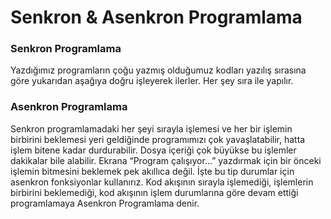 <h1>Senkron & Asenkron Programlama</h1>
<h3>Senkron Programlama</h3>
Yazdığımız programların çoğu yazmış olduğumuz kodları yazılış sırasına göre yukarıdan aşağıya doğru işleyerek ilerler. Her şey sıra ile yapılır.
<h3>Asenkron Programlama</h3>
Senkron programlamadaki her şeyi sırayla işlemesi ve her bir işlemin birbirini beklemesi yeri geldiğinde programımızı çok yavaşlatabilir, hatta işlem bitene kadar durdurabilir. 
Dosya içeriği çok büyükse bu işlemler dakikalar bile alabilir. 
Ekrana “Program çalışıyor…” yazdırmak için bir önceki işlemin bitmesini beklemek pek akıllıca değil. İşte bu tip durumlar için asenkron fonksiyonlar kullanırız. 
Kod akışının sırayla işlemediği, işlemlerin birbirini beklemediği, kod akışının işlem durumlarına göre devam ettiği programlamaya Asenkron Programlama denir.
